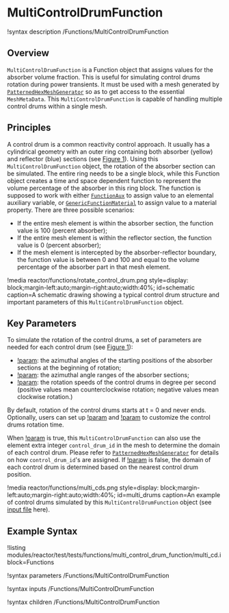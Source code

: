 # MultiControlDrumFunction

!syntax description /Functions/MultiControlDrumFunction

## Overview

`MultiControlDrumFunction` is a Function object that assigns values for the absorber volume fraction. This is useful for simulating control drums rotation during power transients. It must be used with a mesh generated by [`PatternedHexMeshGenerator`](/PatternedHexMeshGenerator.md) so as to get access to the essential `MeshMetaData`. This `MultiControlDrumFunction` is capable of handling multiple control drums within a single mesh.

## Principles

A control drum is a common reactivity control approach. It usually has a cylindrical geometry with an outer ring containing both absorber (yellow) and reflector (blue) sections (see [Figure 1](#control_drum)). Using this `MultiControlDrumFunction` object, the rotation of the absorber section can be simulated. The entire ring needs to be a single block, while this Function object creates a time and space dependent function to represent the volume percentage of the absorber in this ring block. The function is supposed to work with either [`FunctionAux`](/FunctionAux.md) to assign value to an elemental auxiliary variable, or [`GenericFunctionMaterial`](/GenericFunctionMaterial.md) to assign value to a material property. There are three possible scenarios:

- If the entire mesh element is within the absorber section, the function value is 100 (percent absorber);
- If the entire mesh element is within the reflector section, the function value is 0 (percent absorber);
- If the mesh element is intercepted by the absorber-reflector boundary, the function value is between 0 and 100 and equal to the volume percentage of the absorber part in that mesh element.

!media reactor/functions/rotate_control_drum.png
      style=display: block;margin-left:auto;margin-right:auto;width:40%;
      id=schematic
      caption=A schematic drawing showing a typical control drum structure and important parameters of this `MultiControlDrumFunction` object.

## Key Parameters

To simulate the rotation of the control drums, a set of parameters are needed for each control drum (see [Figure 1](#control_drum)):

- [!param](/Functions/MultiControlDrumFunction/start_angles): the azimuthal angles of the starting positions of the absorber sections at the beginning of rotation;
- [!param](/Functions/MultiControlDrumFunction/angle_ranges): the azimuthal angle ranges of the absorber sections;
- [!param](/Functions/MultiControlDrumFunction/angular_speeds): the rotation speeds of the control drums in degree per second (positive values mean counterclockwise rotation; negative values mean clockwise rotation.)

By default, rotation of the control drums starts at t = 0 and never ends. Optionally, users can set up [!param](/Functions/MultiControlDrumFunction/rotation_start_time) and [!param](/Functions/MultiControlDrumFunction/rotation_end_time) to customize the control drums rotation time.

When [!param](/Functions/MultiControlDrumFunction/use_control_drum_id) is true, this `MultiControlDrumFunction` can also use the element extra integer `control_drum_id` in the mesh to determine the domain of each control drum. Please refer to [`PatternedHexMeshGenerator`](/PatternedHexMeshGenerator.md) for details on how `control_drum_id`'s are assigned. If [!param](/Functions/MultiControlDrumFunction/use_control_drum_id) is false, the domain of each control drum is determined based on the nearest control drum position.

!media reactor/functions/multi_cds.png
      style=display: block;margin-left:auto;margin-right:auto;width:40%;
      id=multi_drums
      caption=An example of control drums simulated by this `MultiControlDrumFunction` object (see [input file](modules/reactor/test/tests/functions/multi_control_drum_function/multi_cd.i) here).

## Example Syntax

!listing modules/reactor/test/tests/functions/multi_control_drum_function/multi_cd.i block=Functions

!syntax parameters /Functions/MultiControlDrumFunction

!syntax inputs /Functions/MultiControlDrumFunction

!syntax children /Functions/MultiControlDrumFunction
